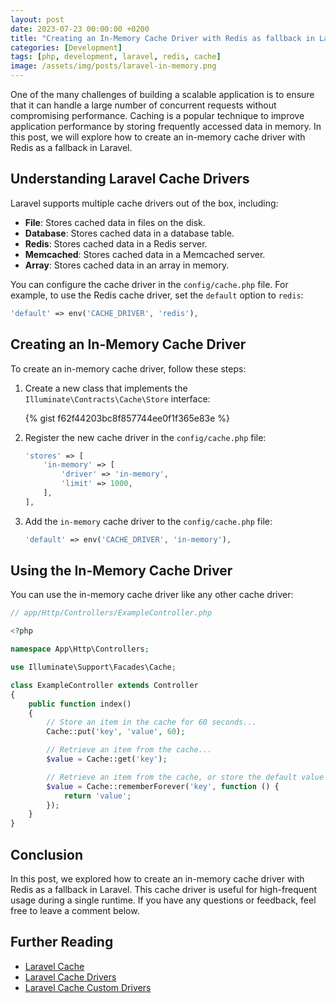 ```yaml
---
layout: post
date: 2023-07-23 00:00:00 +0200
title: "Creating an In-Memory Cache Driver with Redis as fallback in Laravel"
categories: [Development]
tags: [php, development, laravel, redis, cache]
image: /assets/img/posts/laravel-in-memory.png
---
```


One of the many challenges of building a scalable application is to ensure that it can handle a large number of concurrent requests without compromising performance. Caching is a popular technique to improve application performance by storing frequently accessed data in memory. In this post, we will explore how to create an in-memory cache driver with Redis as a fallback in Laravel.

## Understanding Laravel Cache Drivers

Laravel supports multiple cache drivers out of the box, including:

- **File**: Stores cached data in files on the disk.
- **Database**: Stores cached data in a database table.
- **Redis**: Stores cached data in a Redis server.
- **Memcached**: Stores cached data in a Memcached server.
- **Array**: Stores cached data in an array in memory.

You can configure the cache driver in the `config/cache.php` file. For example, to use the Redis cache driver, set the `default` option to `redis`:

```php
'default' => env('CACHE_DRIVER', 'redis'),
```

## Creating an In-Memory Cache Driver

To create an in-memory cache driver, follow these steps:

1. Create a new class that implements the `Illuminate\Contracts\Cache\Store` interface:

    {% gist f62f44203bc8f857744ee0f1f365e83e %}

2. Register the new cache driver in the `config/cache.php` file:

    ```php
    'stores' => [
        'in-memory' => [
            'driver' => 'in-memory',
            'limit' => 1000,
        ],
    ],
    ```

3. Add the `in-memory` cache driver to the `config/cache.php` file:

    ```php
    'default' => env('CACHE_DRIVER', 'in-memory'),
    ```

## Using the In-Memory Cache Driver

You can use the in-memory cache driver like any other cache driver:

```php
// app/Http/Controllers/ExampleController.php

<?php

namespace App\Http\Controllers;

use Illuminate\Support\Facades\Cache;

class ExampleController extends Controller
{
    public function index()
    {
        // Store an item in the cache for 60 seconds...
        Cache::put('key', 'value', 60);

        // Retrieve an item from the cache...
        $value = Cache::get('key');

        // Retrieve an item from the cache, or store the default value forever...
        $value = Cache::rememberForever('key', function () {
            return 'value';
        });
    }
}
```

## Conclusion

In this post, we explored how to create an in-memory cache driver with Redis as a fallback in Laravel. This cache driver is useful for high-frequent usage during a single runtime. If you have any questions or feedback, feel free to leave a comment below.

## Further Reading

- [Laravel Cache](https://laravel.com/docs/10.x/cache)
- [Laravel Cache Drivers](https://laravel.com/docs/10.x/cache#driver-prerequisites)
- [Laravel Cache Custom Drivers](https://laravel.com/docs/10.x/cache#adding-custom-cache-drivers)
